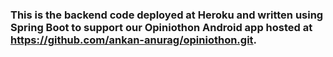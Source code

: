 ### This is the backend code deployed at Heroku and written using Spring Boot to support our Opiniothon Android app hosted at https://github.com/ankan-anurag/opiniothon.git.  